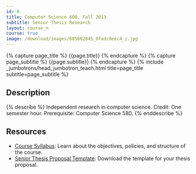 ```yaml
---
id: 0
title: Computer Science 600, Fall 2013
subtitle: Senior Thesis Research
layout: course_n
course: true
image: /download/images/685602045_0fadc8eec4_z.jpg
---
```


{% capture page_title %} {{page.title}} {% endcapture %}
{% capture page_subtitle %} {{page.subtitle}} {% endcapture %}
{% include _jumbotrons/head_jumbotron_teach.html title=page_title subtitle=page_subtitle %}

## Description

{% describe %}
Independent research in computer science. Credit: One semester hour. Prerequisite: Computer Science 580.
{% enddescribe %}

## Resources

<ul>

<li><a href="{{site.baseurl}}teaching/cs600F2013/provide/syllabus/cs60001cs600-6102011syllabus.pdf"
class="major">Course Syllabus</a>: Learn about the objectives, policies, and structure of the course.</li>

<li><a href="{{site.baseurl}}teaching/cs600F2013/provide/template/senior_thesis_proposal_template.zip"
class="major">Senior Thesis Proposal Template</a>: Download the template for your thesis proposal.</li>

</ul>
